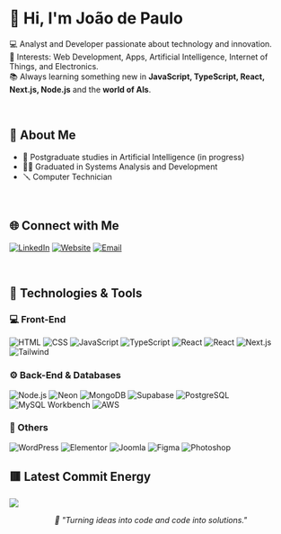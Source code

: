 # 👋 Hi, I'm João de Paulo

💻 Analyst and Developer passionate about technology and innovation.  
🚀 Interests: Web Development, Apps, Artificial Intelligence, Internet of Things, and Electronics.  
📚 Always learning something new in **JavaScript, TypeScript, React, Next.js, Node.js** and the **world of AIs**.

&nbsp;

## 🧠 About Me

- 🤖 Postgraduate studies in Artificial Intelligence (in progress)
- 🧑‍🏫 Graduated in Systems Analysis and Development
- 🪛 Computer Technician

&nbsp;

## 🌐 Connect with Me

[![LinkedIn](https://img.shields.io/badge/LinkedIn-0077B5?style=for-the-badge&logo=linkedin&logoColor=white)](https://www.linkedin.com/in/joao-depaulo)
[![Website](https://img.shields.io/badge/joaodepaulo.site-0A66C2?style=for-the-badge&logo=google-chrome&logoColor=white)](https://joaodepaulo.site)
[![Email](https://img.shields.io/badge/Email-joaodepaulocardoso%40gmail.com-D14836?style=for-the-badge&logo=gmail&logoColor=white)](mailto:joaodepaulocardoso@gmail.com)


&nbsp;


## 🔧 Technologies & Tools

### 💻 Front-End

![HTML](https://img.shields.io/badge/-HTML-333333?style=flat&logo=HTML5)
![CSS](https://img.shields.io/badge/CSS-333333?style=flat&logo=css&logoColor=blue&labelColor=333333)
![JavaScript](https://img.shields.io/badge/-JavaScript-333333?style=flat&logo=javascript)
![TypeScript](https://img.shields.io/badge/-TypeScript-333333?style=flat&logo=typescript&logoColor=2D79C7)
![React](https://img.shields.io/badge/-React-333333?style=flat&logo=react)
![React](https://img.shields.io/badge/-React%20Native-333333?style=flat&logo=react)
![Next.js](https://img.shields.io/badge/-Next.js-333333?style=flat&logo=next.js)
![Tailwind](https://img.shields.io/badge/-Tailwind-333333?style=flat&logo=tailwind-css)

### ⚙️ Back-End & Databases

![Node.js](https://img.shields.io/badge/-Node.js-333333?style=flat&logo=node.js)
![Neon](https://img.shields.io/badge/-Neon-333333?style=flat&logo=data:image/png;base64,[BASE64_ENCODED_IMAGE]&logoColor=white)
![MongoDB](https://img.shields.io/badge/-MongoDB-333333?style=flat&logo=mongodb)
![Supabase](https://img.shields.io/badge/-Supabase-333333?style=flat&logo=supabase)
![PostgreSQL](https://img.shields.io/badge/-PostgreSQL-333333?style=flat&logo=postgresql)
![MySQL Workbench](https://img.shields.io/badge/-MySQL_Workbench-333333?style=flat&logo=mysql)
![AWS](https://img.shields.io/badge/-AWS-333333?style=flat&logo=amazon-web-services)


### 🧩 Others

![WordPress](https://img.shields.io/badge/-WordPress-333333?style=flat&logo=wordpress)
![Elementor](https://img.shields.io/badge/-Elementor-333333?style=flat&logo=elementor)
![Joomla](https://img.shields.io/badge/-Joomla-333333?style=flat&logo=joomla)
![Figma](https://img.shields.io/badge/-Figma-333333?style=flat&logo=figma)
![Photoshop](https://img.shields.io/badge/-Photoshop-333333?style=flat&logo=adobe-photoshop)


## 🟥 Latest Commit Energy

<p align="left">
<img src="https://github-readme-stats.vercel.app/api?username=joaodepaulojp&show_icons=true&theme=github_dark&hide_border=true&title_color=fc354c&icon_color=991818&text_color=0abfbc" />
</p>


<p align="center">
  <em>🫡 "Turning ideas into code and code into solutions." </em>
</p>
